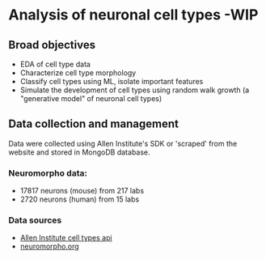 # Analysis of neuronal cell types -WIP

## Broad objectives
- EDA of cell type data
- Characterize cell type morphology
- Classify cell types using ML, isolate important features
- Simulate the development of cell types using random walk growth (a "generative model" of neuronal cell types)



## Data collection and management
Data were collected using Allen Institute's SDK or 'scraped' from the website and stored in MongoDB database.  

### Neuromorpho data:
- 17817 neurons (mouse) from 217 labs
- 2720 neurons (human) from 15 labs


### Data sources
- [Allen Institute cell types api](http://alleninstitute.github.io/AllenSDK/cell_types.html)
- [neuromorpho.org](http://neuromorpho.org/byspecies.jsp)
